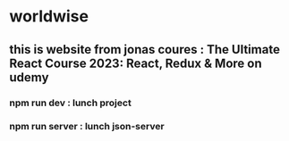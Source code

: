 # worldwise

## this is website from jonas coures : The Ultimate React Course 2023: React, Redux & More on udemy

### npm run dev :  lunch project
### npm run server : lunch json-server
